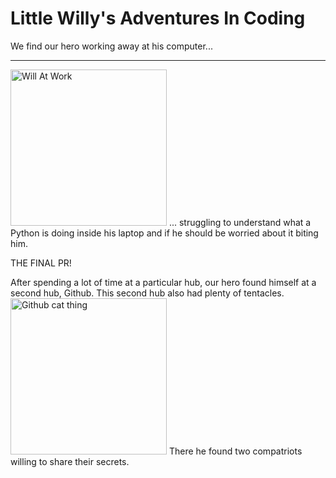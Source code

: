 # Little Willy's Adventures In Coding

We find our hero working away at his computer...

---
<img src="https://i.imgur.com/5SQKnK5.jpg" alt="Will At Work" width="250"/>
... struggling to understand what a Python is doing inside his laptop and if he should be worried about it biting him.

THE FINAL PR!

After spending a lot of time at a particular hub, our hero found himself at a second hub, Github. This second hub also had plenty of tentacles.
<img src="https://i.imgur.com/uWteCty.jpg" alt="Github cat thing" width="250"/>
There he found two compatriots willing to share their secrets.
